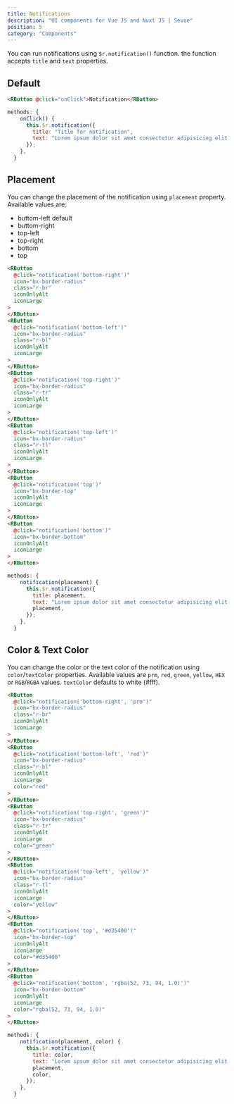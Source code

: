 ```yaml
---
title: Notifications
description: "UI components for Vue JS and Nuxt JS | Sevue"
position: 5
category: "Components"
---
```


You can run notifications using `$r.notification()` function. the function accepts `title` and `text` properties.

## Default

<demo>
<template #demo>
<notification-default></notification-default>
</template>
<code-group>
<code-block label="Template" active>

```html
<RButton @click="onClick">Notification</RButton>
```

</code-block>
<code-block label="Script">

```javascript
methods: {
    onClick() {
      this.$r.notification({
        title: "Title for notification",
        text: "Lorem ipsum dolor sit amet consectetur adipisicing elit. Dolorum, adipisci!a",
      });
    },
  }
```

</code-block>
</code-group>
</demo>

## Placement

You can change the placement of the notification using `placement` property. Available values are:

- buttom-left <badge>default</badge>
- buttom-right
- top-left
- top-right
- bottom
- top

<demo>
<template #demo>
<notification-placement></notification-placement>
</template>
<code-group>
<code-block label="Template" active>

```html
<RButton
  @click="notification('bottom-right')"
  icon="bx-border-radius"
  class="r-br"
  iconOnlyAlt
  iconLarge
>
</RButton>
<RButton
  @click="notification('bottom-left')"
  icon="bx-border-radius"
  class="r-bl"
  iconOnlyAlt
  iconLarge
>
</RButton>
<RButton
  @click="notification('top-right')"
  icon="bx-border-radius"
  class="r-tr"
  iconOnlyAlt
  iconLarge
>
</RButton>
<RButton
  @click="notification('top-left')"
  icon="bx-border-radius"
  class="r-tl"
  iconOnlyAlt
  iconLarge
>
</RButton>
<RButton
  @click="notification('top')"
  icon="bx-border-top"
  iconOnlyAlt
  iconLarge
>
</RButton>
<RButton
  @click="notification('bottom')"
  icon="bx-border-bottom"
  iconOnlyAlt
  iconLarge
>
</RButton>
```

</code-block>
<code-block label="Script">

```javascript
methods: {
    notification(placement) {
      this.$r.notification({
        title: placement,
        text: "Lorem ipsum dolor sit amet consectetur adipisicing elit. Dolorum, adipisci!a",
        placement,
      });
    },
  }
```

</code-block>
</code-group>
</demo>

## Color & Text Color

You can change the color or the text color of the notification using `color`/`textColor` properties. Available values are `prm`, `red`, `green`, `yellow`, `HEX` or `RGB`/`RGBA` values.
`textColor` defaults to white (#fff).

<demo>
<template #demo>
<notification-color></notification-color>
</template>
<code-group>
<code-block label="Template" active>

```html
<RButton
  @click="notification('bottom-right', 'prm')"
  icon="bx-border-radius"
  class="r-br"
  iconOnlyAlt
  iconLarge
>
</RButton>
<RButton
  @click="notification('bottom-left', 'red')"
  icon="bx-border-radius"
  class="r-bl"
  iconOnlyAlt
  iconLarge
  color="red"
>
</RButton>
<RButton
  @click="notification('top-right', 'green')"
  icon="bx-border-radius"
  class="r-tr"
  iconOnlyAlt
  iconLarge
  color="green"
>
</RButton>
<RButton
  @click="notification('top-left', 'yellow')"
  icon="bx-border-radius"
  class="r-tl"
  iconOnlyAlt
  iconLarge
  color="yellow"
>
</RButton>
<RButton
  @click="notification('top', '#d35400')"
  icon="bx-border-top"
  iconOnlyAlt
  iconLarge
  color="#d35400"
>
</RButton>
<RButton
  @click="notification('bottom', 'rgba(52, 73, 94, 1.0)')"
  icon="bx-border-bottom"
  iconOnlyAlt
  iconLarge
  color="rgba(52, 73, 94, 1.0)"
>
</RButton>
```

</code-block>
<code-block label="Script">

```javascript
methods: {
    notification(placement, color) {
      this.$r.notification({
        title: color,
        text: "Lorem ipsum dolor sit amet consectetur adipisicing elit. Dolorum, adipisci!a",
        placement,
        color,
      });
    },
  }
```

</code-block>
</code-group>
</demo>
